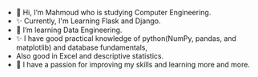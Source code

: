 - 👋 Hi, I’m Mahmoud who is studying Computer Engineering.
- ✨ Currently, I'm Learning Flask and Django.
- 👀 I’m learning Data Engineering.
- ✨ I have good practical knowledge of python(NumPy, pandas, and matplotlib) and database fundamentals,
- Also good in Excel and descriptive statistics.
- 🌱 I have a passion for improving my skills and learning more and more.

<!---
MahmoudHassanen99/MahmoudHassanen99 is a ✨ special ✨ repository because its `README.md` (this file) appears on your GitHub profile.
You can click the Preview link to take a look at your changes.
--->
